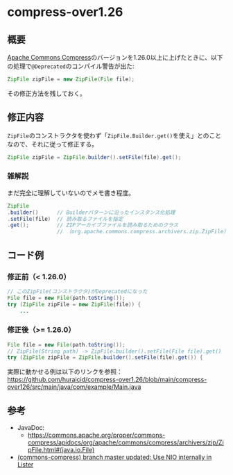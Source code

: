 # compress-over1.26
## 概要
[Apache Commons Compress](https://github.com/apache/commons-compress)のバージョンを1.26.0以上に上げたときに、以下の処理で`@Deprecated`のコンパイル警告が出た:

```java
ZipFile zipFile = new ZipFile(File file);
```

その修正方法を残しておく。


## 修正内容
`ZipFile`のコンストラクタを使わず「`ZipFile.Builder.get()`を使え」とのことなので、それに従って修正する。

```java
ZipFile zipFile = ZipFile.builder().setFile(file).get();
```

### 雑解説
まだ完全に理解していないのでメモ書き程度。

```java
ZipFile
.builder()      // Builderパターンに沿ったインスタンス化処理
.setFile(file)  // 読み取るファイルを指定
.get();         // ZIPアーカイブファイルを読み取るためのクラス
                // （org.apache.commons.compress.archivers.zip.ZipFile）
```

## コード例
### 修正前（< 1.26.0）
```java
// このZipFile(コンストラクタ)がDeprecatedになった
File file = new File(path.toString()); 
try (ZipFile zipFile = new ZipFile(file)) {
    ...
```

### 修正後（>= 1.26.0）
```java
File file = new File(path.toString());
// ZipFile(String path) -> ZipFile.builder().setFile(File file).get()
try (ZipFile zipFile = ZipFile.builder().setFile(file).get()) {
```

実際に動かせる例は以下のリンクを参照：
https://github.com/huraicid/compress-over1.26/blob/main/compress-over126/src/main/java/com/example/Main.java


## 参考
- JavaDoc:
  - [https://commons.apache.org/proper/commons-compress/apidocs/org/apache/commons/compress/archivers/zip/ZipFile.html#<init>(java.io.File)](https://commons.apache.org/proper/commons-compress/apidocs/org/apache/commons/compress/archivers/zip/ZipFile.html#%3Cinit%3E(java.io.File))
- [(commons-compress) branch master updated: Use NIO internally in Lister](https://www.mail-archive.com/commits@commons.apache.org/msg113948.html)
